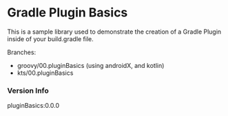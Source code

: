 # Gradle Plugin Basics

This is a sample library used to demonstrate the creation of a Gradle Plugin inside of your build.gradle file.

Branches:
- groovy/00.pluginBasics (using androidX, and kotlin)
- kts/00.pluginBasics

### Version Info

pluginBasics:0.0.0